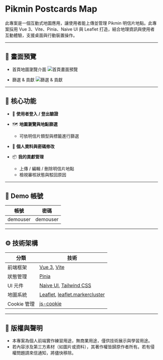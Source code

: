 # Pikmin Postcards Map

此專案是一個互動式地圖應用，讓使用者能上傳並管理 Pikmin 明信片地點。此專案採用 Vue 3、Vite、Pinia、Naive UI 與 Leaflet 打造，結合地理資訊與使用者互動體驗，支援桌面與行動裝置操作。

---

## 📸 畫面預覽

- 首頁地圖瀏覽介面
  ![首頁畫面預覽](https://rjnrdkynggyrlihpcfzk.supabase.co/storage/v1/object/public/pikmin-img/webView.png)

- 篩選 & 貢獻
  ![篩選 & 貢獻](https://rjnrdkynggyrlihpcfzk.supabase.co/storage/v1/object/public/pikmin-img/operate.png)

---

## 🔑 核心功能

- 🔐 **使用者登入 / 登出驗證**
- 🗺️ **地圖瀏覽與地點篩選**

  - 可依明信片類型與標籤進行篩選

- 👤 **個人資料與密碼修改**
- 📦 **我的貢獻管理**

  - 上傳 / 編輯 / 刪除明信片地點
  - 檢視審核狀態與駁回原因

---

## 👤 Demo 帳號

| 帳號     | 密碼     |
| -------- | -------- |
| demouser | demouser |

---

## ⚙️ 技術架構

| 分類        | 技術                                                                                                         |
| ----------- | ------------------------------------------------------------------------------------------------------------ |
| 前端框架    | [Vue 3](https://vuejs.org/), [Vite](https://vitejs.dev/)                                                     |
| 狀態管理    | [Pinia](https://pinia.vuejs.org/)                                                                            |
| UI 元件     | [Naive UI](https://www.naiveui.com/), [Tailwind CSS](https://tailwindcss.com/)                               |
| 地圖系統    | [Leaflet](https://leafletjs.com/), [leaflet.markercluster](https://github.com/Leaflet/Leaflet.markercluster) |
| Cookie 管理 | [js-cookie](https://github.com/js-cookie/js-cookie)                                                          |

---

## 📜 版權與聲明

- 本專案為個人前端實作練習用途，無商業用途，僅供技術展示與學習用途。
- 若內容涉及第三方素材（如圖片或資料），其著作權皆歸原作者所有。若有侵權問題請來信通知，將儘快移除。
